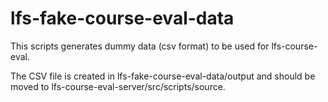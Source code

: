 # lfs-fake-course-eval-data

This scripts generates dummy data (csv format) to be used for lfs-course-eval.

The CSV file is created in lfs-fake-course-eval-data/output and should be moved to lfs-course-eval-server/src/scripts/source.
